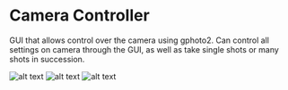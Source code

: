 # Camera Controller
GUI that allows control over the camera using gphoto2.
Can control all settings on camera through the GUI, as well as take single shots or many shots in succession.



![alt text](https://i.imgur.com/4093Bkw.png)
![alt text](https://i.imgur.com/3FfDIyE.png)
![alt text](https://i.imgur.com/Mx2hYJX.png)
